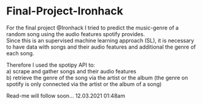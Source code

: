 # Final-Project-Ironhack

For the final project @Ironhack I tried to predict the music-genre of a random song using the audio features spotify provides. <br>
Since this is an supervised machine learning approach (SL), it is necessary to have data with songs and their audio features and additional the genre of each song. <br>

Therefore I used the spotipy API to: <br>
    a) scrape and gather songs and their audio features <br>
    b) retrieve the genre of the song via the artist or the album (the genre on spotify is only connected via the artist or the album of a song) <br>
    
  
Read-me will follow soon... 12.03.2021 01:48am
